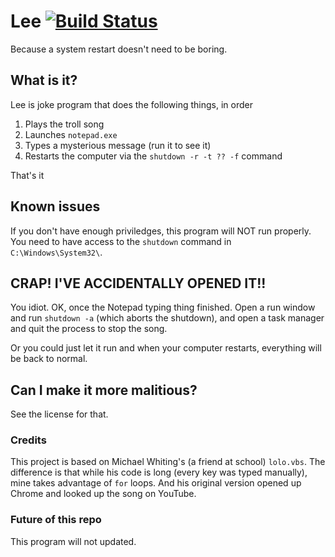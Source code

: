 # Lee [![Build Status](https://travis-ci.org/RareshAndMikey/Lee.svg?branch=master)](https://travis-ci.org/RareshAndMikey/Lee)
Because a system restart doesn't need to be boring.

## What is it?
Lee is joke program that does the following things, in order

1. Plays the troll song
2. Launches `notepad.exe`
3. Types a mysterious message (run it to see it)
4. Restarts the computer via the `shutdown -r -t ?? -f` command

That's it

## Known issues
If you don't have enough priviledges, this program will NOT run properly. You need to have access to the `shutdown` command in `C:\Windows\System32\`.

## CRAP! I'VE ACCIDENTALLY OPENED IT!!
You idiot. OK, once the Notepad typing thing finished. Open a run window and run `shutdown -a` (which aborts the shutdown), and open a task manager and quit the process to stop the song.

Or you could just let it run and when your computer restarts, everything will be back to normal.

## Can I make it more malitious?
See the license for that.

### Credits
This project is based on Michael Whiting's (a friend at school) `lolo.vbs`. The difference is that while his code is long (every key was typed manually), mine takes advantage of `for` loops. And his original version opened up Chrome and looked up the song on YouTube.

### Future of this repo
This program will not updated.

